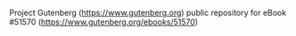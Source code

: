 Project Gutenberg (https://www.gutenberg.org) public repository for
eBook #51570 (https://www.gutenberg.org/ebooks/51570)
